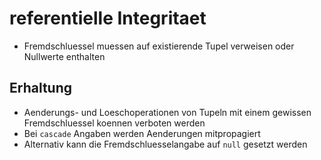 # referentielle Integritaet
- Fremdschluessel muessen auf existierende Tupel verweisen oder Nullwerte enthalten
## Erhaltung
- Aenderungs- und Loeschoperationen von Tupeln mit einem gewissen Fremdschluessel koennen verboten werden
- Bei `cascade` Angaben werden Aenderungen mitpropagiert
- Alternativ kann die Fremdschluesselangabe auf `null` gesetzt werden

